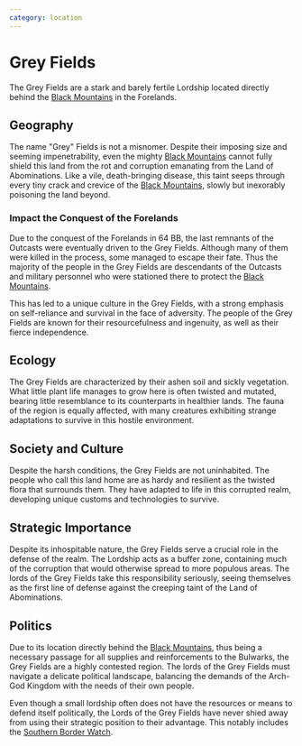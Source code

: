 ```yaml
---
category: location
---
```


# Grey Fields

The Grey Fields are a stark and barely fertile Lordship located directly behind the [Black Mountains](/wiki/geography/eides/land-of-abominations/Black-Mountains.md) in the Forelands.

## Geography

The name "Grey" Fields is not a misnomer. Despite their imposing size and seeming impenetrability, even the mighty [Black Mountains](/wiki/geography/eides/land-of-abominations/Black-Mountains.md) cannot fully shield this land from the rot and corruption emanating from the Land of Abominations. Like a vile, death-bringing disease, this taint seeps through every tiny crack and crevice of the [Black Mountains](/wiki/geography/eides/land-of-abominations/Black-Mountains.md), slowly but inexorably poisoning the land beyond.

### Impact the Conquest of the Forelands

Due to the conquest of the Forelands in 64 BB, the last remnants of the Outcasts were eventually driven to the Grey Fields. Although many of them were killed in the process, some managed to escape their fate. Thus the majority of the people in the Grey Fields are descendants of the Outcasts and military personnel who were stationed there to protect the [Black Mountains](/wiki/geography/eides/land-of-abominations/Black-Mountains.md). 

This has led to a unique culture in the Grey Fields, with a strong emphasis on self-reliance and survival in the face of adversity. The people of the Grey Fields are known for their resourcefulness and ingenuity, as well as their fierce independence.

## Ecology

The Grey Fields are characterized by their ashen soil and sickly vegetation. What little plant life manages to grow here is often twisted and mutated, bearing little resemblance to its counterparts in healthier lands. The fauna of the region is equally affected, with many creatures exhibiting strange adaptations to survive in this hostile environment.

## Society and Culture

Despite the harsh conditions, the Grey Fields are not uninhabited. The people who call this land home are as hardy and resilient as the twisted flora that surrounds them. They have adapted to life in this corrupted realm, developing unique customs and technologies to survive.

## Strategic Importance

Despite its inhospitable nature, the Grey Fields serve a crucial role in the defense of the realm. The Lordship acts as a buffer zone, containing much of the corruption that would otherwise spread to more populous areas. The lords of the Grey Fields take this responsibility seriously, seeing themselves as the first line of defense against the creeping taint of the Land of Abominations.

## Politics

Due to its location directly behind the [Black Mountains](/wiki/geography/eides/land-of-abominations/Black-Mountains.md), thus being a necessary passage for all supplies and reinforcements to the Bulwarks, the Grey Fields are a highly contested region. The lords of the Grey Fields must navigate a delicate political landscape, balancing the demands of the Arch-God Kingdom with the needs of their own people.

Even though a small lordship often does not have the resources or means to defend itself politically, the Lords of the Grey Fields have never shied away from using their strategic position to their advantage. This notably includes the [Southern Border Watch](/wiki/geography/eides/forelands/Southern-Border-Watch.md).